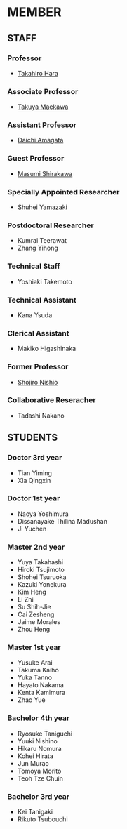 # MEMBER
## STAFF
### Professor
- [Takahiro Hara](http://www-mmde.ist.osaka-u.ac.jp/~hara/index.html)
### Associate Professor
- [Takuya Maekawa](http://www-mmde.ist.osaka-u.ac.jp/~maekawa/index-e.html)
### Assistant Professor
- [Daichi Amagata](https://amgt-d1.github.io/)
### Guest Professor
- [Masumi Shirakawa](http://www-mmde.ist.osaka-u.ac.jp/~shirakawa/)
### Specially Appointed Researcher
- Shuhei Yamazaki
### Postdoctoral Researcher
- Kumrai Teerawat
- Zhang Yihong
### Technical Staff
- Yoshiaki Takemoto
### Technical Assistant
- Kana Ysuda
### Clerical Assistant
- Makiko Higashinaka
### Former Professor
- [Shojiro Nishio](http://www-mmde.ist.osaka-u.ac.jp/~nishio/index.html)
### Collaborative Reseracher
- Tadashi Nakano
## STUDENTS
### Doctor 3rd year
- Tian Yiming
- Xia Qingxin
### Doctor 1st year
- Naoya Yoshimura
- Dissanayake Thilina Madushan
- Ji Yuchen
### Master 2nd year
- Yuya Takahashi
- Hiroki Tsujimoto
- Shohei Tsuruoka
- Kazuki Yonekura
- Kim Heng
- Li Zhi
- Su Shih-Jie
- Cai Zesheng
- Jaime Morales
- Zhou Heng
### Master 1st year
- Yusuke Arai
- Takuma Kaiho
- Yuka Tanno
- Hayato Nakama
- Kenta Kamimura
- Zhao Yue
### Bachelor 4th year
- Ryosuke Taniguchi
- Yuuki Nishino
- Hikaru Nomura
- Kohei Hirata
- Jun Murao
- Tomoya Morito
- Teoh Tze Chuin
### Bachelor 3rd year
- Kei Tanigaki
- Rikuto Tsubouchi
